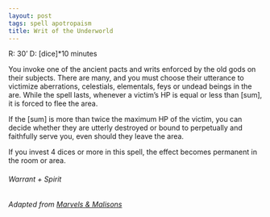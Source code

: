 ```yaml
---
layout: post
tags: spell apotropaism
title: Writ of the Underworld
---
```


R: 30’		D: [dice]*10 minutes

You invoke one of the ancient pacts and writs enforced by the old gods on their subjects. There are many, and you must choose their utterance to victimize aberrations, celestials, elementals, feys or undead beings in the are. While the spell lasts, whenever a victim’s HP is equal or less than [sum], it is forced to flee the area. 

If the [sum] is more than twice the maximum HP of the victim, you can decide whether they are utterly destroyed or bound to perpetually and faithfully serve you, even should they leave the area.

If you invest 4 dices or more in this spell, the effect becomes permanent in the room or area. 

###### Warrant + Spirit
###### Adapted from [Marvels & Malisons](https://www.drivethrurpg.com/product/211911/Marvels--Malisons)
